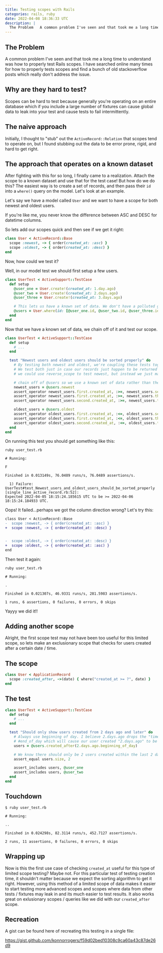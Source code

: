 ```yaml
---
title: Testing scopes with Rails
categories: rails, ruby
date: 2022-04-08 18:36:33 UTC
description: |
  The Problem   A common problem I've seen and that took me a long time to understand was how...
---
```


## The Problem

A common problem I've seen and that took me a long time to understand was how to properly test Rails scopes. I have searched online many times for how to properly tests scopes and find a bunch of old stackoverflow posts which really don't address the issue.

## Why are they hard to test?

Scopes can be hard to test because generally you're operating on an entire database which if you include a large number of fixtures can cause global data to leak into your test and cause tests to fail intermittently.

## The naive approach

Initially, I thought to "stub" out the `ActiveRecord::Relation` that scopes tend to operate on, but I found stubbing out the data to be error prone, rigid, and hard to get right.

## The approach that operates on a known dataset

After fighting with this for so long, I finally came to a realization. Attach the scope to a known dataset and use that for the test case! But how do we do this? The easiest way is to create a set of records, and then pass their `id` into a `where()` query on the model. Let's look at an example.

Let's say we have a model called `User` and we want to have a scope for both newest and oldest users.

If you're like me, you never know the difference between ASC and DESC for datetime columns.

So lets add our scopes quick and then see if we get it right:

```rb
class User < ActiveRecord::Base
  scope :newest, -> { order(created_at: :asc) }
  scope :oldest, -> { order(created_at: :desc) }
end
```

Now, how could we test it?

Well, in our model test we should first setup a few users.

```rb
class UserTest < ActiveSupport::TestCase
  def setup
    @user_one = User.create!(created_at: 1.day.ago)
    @user_two = User.create!(created_at: 2.days.ago)
    @user_three = User.create!(created_at: 3.days.ago)

    # This lets us have a known set of data. We don't have a polluted global scope of users.
    @users = User.where(id: [@user_one.id, @user_two.id, @user_three.id])
  end
end
```

Now that we have a known set of data, we chain off of it and test our scope.

```rb
class UserTest < ActiveSupport::TestCase
  def setup
    # ...
  end

  test "Newest users and oldest users should be sorted properly" do
    # By testing both newest and oldest, we're coupling these tests together
    # We test both just in case our records just happen to be returned in the correct order.
    # we could use reverse_scope to test newest, but instead we just make this explicit.

    # chain off of @users so we use a known set of data rather than the whole database.
    newest_users = @users.newest
    assert_operator newest_users.first.created_at, :>=, newest_users.second.created_at
    assert_operator newest_users.first.created_at, :>=, newest_users.third.created_at
    assert_operator newest_users.second.created_at, :>=, newest_users.third.created_at

    oldest_users = @users.oldest
    assert_operator oldest_users.first.created_at, :<=, oldest_users.second.created_at
    assert_operator oldest_users.first.created_at, :<=, oldest_users.third.created_at
    assert_operator oldest_users.second.created_at, :<=, oldest_users.third.created_at
  end
end
```

On running this test you should get something like this:

```console
ruby user_test.rb

# Running:

F

Finished in 0.013149s, 76.0489 runs/s, 76.0489 assertions/s.

  1) Failure:
UserTest#test_Newest_users_and_oldest_users_should_be_sorted_properly [single_line_active_record.rb:52]:
Expected 2022-04-05 18:15:24.185615 UTC to be >= 2022-04-06 18:15:24.184933 UTC.
```

Oops! It failed...perhaps we got the column direction wrong? Let's try this:

```diff
class User < ActiveRecord::Base
-  scope :newest, -> { order(created_at: :asc) }
+  scope :newest, -> { order(created_at: :desc) }


-  scope :oldest, -> { order(created_at: :desc) }
+  scope :oldest, -> { order(created_at: :asc) }
end
```

Then test it again:

```console
ruby user_test.rb

# Running:

.

Finished in 0.021307s, 46.9331 runs/s, 281.5983 assertions/s.

1 runs, 6 assertions, 0 failures, 0 errors, 0 skips
```

Yayyy we did it!!

## Adding another scope

Alright, the first scope test may not have been too useful for this limited scope, so lets make an exclusionary scope that checks for users created after a certain date / time.

## The scope

```rb
class User < ApplicationRecord
  scope :created_after, ->(date) { where("created_at >= ?", date) }
end
```

## The test

```rb
class UserTest < ActiveSupport::TestCase
  def setup
    # ...  
  end

  test "Should only show users created from 2 days ago and later" do
    # Always use beginning of day. I believe 2.days.ago drops the "time" causing it to act like
    # #end_of_day which will cause our user created "2.days.ago" to be excluded.
    users = @users.created_after(2.days.ago.beginning_of_day)

    # We know there should only be 2 users created within the last 2 days.
    assert_equal users.size, 2

    assert_includes users, @user_one
    assert_includes users, @user_two
  end
end
```

## Touchdown

```console
$ ruby user_test.rb

# Running:

..

Finished in 0.024298s, 82.3114 runs/s, 452.7127 assertions/s.

2 runs, 11 assertions, 0 failures, 0 errors, 0 skips
```

## Wrapping up

Now is this the first use case of checking `created_at` useful for this type of limited scope testing? Maybe not. For this particular test of testing creation time, it shouldn't matter because we expect the sorting algorithm to get it right. However, using this method of a limited scope of data makes it easier to start testing more advanced scopes and scopes where data from other tests / fixtures may leak in and its much easier to test results. It also works great on exlusionary scopes / queries like we did with our `created_after` scope.

## Recreation

A gist can be found here of recreating this testing in a single file:

https://gist.github.com/konnorrogers/f59d02bed10308c9ca60a43c87de26d9
